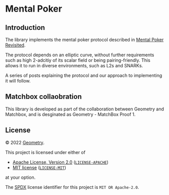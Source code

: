 # Mental Poker

## Introduction

The library implements the mental poker protocol described in [Mental Poker Revisited](https://www.semanticscholar.org/paper/Mental-Poker-Revisited-Barnett-Smart/8aaa1245c5876c78564c3f2df36ca615686d1402).

The protocol depends on an elliptic curve, without further requirements such as high 2-adcitiy of its scalar field or being pairing-friendly. This allows it to run in diverse environments, such as L2s and SNARKs.

A series of posts explaining the protocol and our approach to implementing it will follow.


## Matchbox collaobration

This library is developed as part of the collaboration between Geometry and Matchbox, and is desginated as Geometry - MatchBox Proof 1. 


## License

&copy; 2022 [Geometry](https://geometrydao.xyz).

This project is licensed under either of

- [Apache License, Version 2.0](https://www.apache.org/licenses/LICENSE-2.0) ([`LICENSE-APACHE`](LICENSE-APACHE))
- [MIT license](https://opensource.org/licenses/MIT) ([`LICENSE-MIT`](LICENSE-MIT))

at your option.

The [SPDX](https://spdx.dev) license identifier for this project is `MIT OR Apache-2.0`.